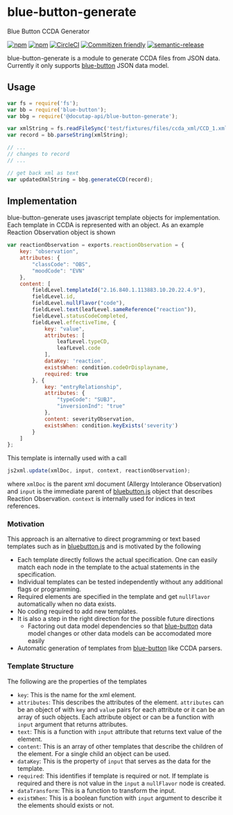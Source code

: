 # blue-button-generate

Blue Button CCDA Generator

[![npm](https://img.shields.io/npm/v/%40docutap-api%2Fblue-button-generate.svg?logo=npm&style=flat-square)](https://www.npmjs.com/package/@docutap-api/blue-button-generate)
[![npm](https://img.shields.io/npm/l/%40docutap-api%2Fblue-button-generate.svg?style=flat-square)](https://github.com/DocuTAP/blue-button-generate/blob/develop/LICENSE)
[![CircleCI](https://img.shields.io/circleci/project/github/DocuTAP/blue-button-generate.svg?style=flat-square&logo=circleci)](https://circleci.com/gh/DocuTAP/blue-button-generate)
[![Commitizen friendly](https://img.shields.io/badge/commitizen-friendly-brightgreen.svg?style=flat-square)](http://commitizen.github.io/cz-cli/)
[![semantic-release](https://img.shields.io/badge/%20%20%F0%9F%93%A6%F0%9F%9A%80-semantic--release-e10079.svg?style=flat-square)](https://github.com/semantic-release/semantic-release)

blue-button-generate is a module to generate CCDA files from JSON data. Currently it only supports [blue-button](https://github.com/amida-tech/blue-button) JSON data model.

## Usage

``` javascript
var fs = require('fs');
var bb = require('blue-button');
var bbg = require('@docutap-api/blue-button-generate');

var xmlString = fs.readFileSync('test/fixtures/files/ccda_xml/CCD_1.xml', 'utf-8');
var record = bb.parseString(xmlString);

// ...
// changes to record
// ...

// get back xml as text
var updatedXmlString = bbg.generateCCD(record);

```

## Implementation

blue-button-generate uses javascript template objects for implementation. Each template in CCDA is represented with an object. As an example Reaction Observation object is shown

``` javascript
var reactionObservation = exports.reactionObservation = {
    key: "observation",
    attributes: {
        "classCode": "OBS",
        "moodCode": "EVN"
    },
    content: [
        fieldLevel.templateId("2.16.840.1.113883.10.20.22.4.9"),
        fieldLevel.id,
        fieldLevel.nullFlavor("code"),
        fieldLevel.text(leafLevel.sameReference("reaction")),
        fieldLevel.statusCodeCompleted,
        fieldLevel.effectiveTime, {
            key: "value",
            attributes: [
                leafLevel.typeCD,
                leafLevel.code
            ],
            dataKey: 'reaction',
            existsWhen: condition.codeOrDisplayname,
            required: true
        }, {
            key: "entryRelationship",
            attributes: {
                "typeCode": "SUBJ",
                "inversionInd": "true"
            },
            content: severityObservation,
            existsWhen: condition.keyExists('severity')
        }
    ]
};
```

This template is internally used with a call

```javascript
js2xml.update(xmlDoc, input, context, reactionObservation);
```

where `xmlDoc` is the parent xml document (Allergy Intolerance Observation) and `input` is the immediate parent of [bluebutton.js](https://github.com/blue-button/bluebutton.js) object that describes Reaction Observation. `context` is internally used for indices in text references.

### Motivation

This approach is an alternative to direct programming or text based templates such as in [bluebutton.js](https://github.com/blue-button/bluebutton.js) and is motivated by the following

* Each template directly follows the actual specification. One can easily match each node in the template to the actual statements in the specification.
* Individual templates can be tested independently without any additional flags or programming.
* Required elements are specified in the template and get `nullFlavor` automatically when no data exists.
* No coding required to add new templates.
* It is also a step in the right direction for the possible future directions
  * Factoring out data model dependencies so that [blue-button](https://github.com/amida-tech/blue-button) data model changes or other data models can be accomodated more easily
* Automatic generation of templates from [blue-button](https://github.com/amida-tech/blue-button) like CCDA parsers.

### Template Structure

The following are the properties of the templates

* `key`: This is the name for the xml element.
* `attributes`: This describes the attributes of the element. `attributes` can be an object of with `key` and `value` pairs for each attribute or it can be an array of such objects. Each attribute object or can be a function with `input` argument that returns attributes.
* `text`: This is a function with `input` attribute that returns text value of the element.
* `content`: This is an array of other templates that describe the children of the element. For a single child an object can be used.
* `dataKey`: This is the property of `input` that serves as the data for the template.
* `required`: This identifies if template is required or not. If template is required and there is not value in the `input` a `nullFlavor` node is created.
* `dataTransform`: This is a function to transform the input.
* `existWhen`: This is a boolean function with `input` argument to describe it the elements should exists or not.
